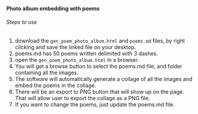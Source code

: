 #### Photo album embedding with poems
###### Steps to use 
1. download the `gen_poem_photo_album.html` and `poems.md` files, by right clicking and save the linked file on your desktop.
2. poems.md has 50 poems written delimited with 3 dashes.
3. open the `gen_poem_photo_album.html` in a browser. 
4. You will get a browse button to select the poems.md file, and folder containing all the images.
5. The software will automatically generate a collage of all the images and embed the poems in the collage.
6. There will be an export to PNG button that will show up on the page. That will allow user to export the collage as a PNG file.
7. If you want to change the poems, just update the poems.md file.
